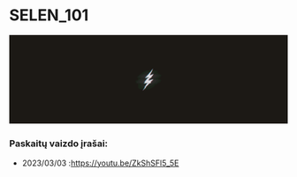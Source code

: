 # SELEN_101

![THUNDER](./img/thunder.gif)

### Paskaitų vaizdo įrašai:

- 2023/03/03 :https://youtu.be/ZkShSFl5_5E